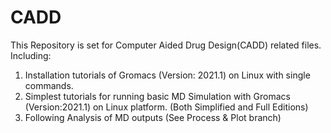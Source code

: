 # CADD
This Repository is set for Computer Aided Drug Design(CADD) related files.
Including:
  1. Installation tutorials of Gromacs (Version: 2021.1) on Linux with single commands.
  2. Simplest tutorials for running basic MD Simulation with Gromacs (Version:2021.1) on Linux platform.
     (Both Simplified and Full Editions)
  3. Following Analysis of MD outputs (See Process & Plot branch)
